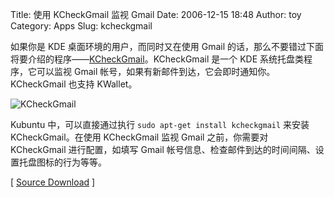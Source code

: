 Title: 使用 KCheckGmail 监视 Gmail
Date: 2006-12-15 18:48
Author: toy
Category: Apps
Slug: kcheckgmail

如果你是 KDE 桌面环境的用户，而同时又在使用 Gmail
的话，那么不要错过下面将要介绍的程序——[KCheckGmail](http://sourceforge.net/projects/kcheckgmail)。KCheckGmail
是一个 KDE 系统托盘类程序，它可以监视 Gmail
帐号，如果有新邮件到达，它会即时通知你。KCheckGmail 也支持 KWallet。

![KCheckGmail](http://i.linuxtoy.org/i/2006/12/kcheckgmail.jpg)

Kubuntu 中，可以直接通过执行 `sudo apt-get install kcheckgmail` 来安装
KCheckGmail。在使用 KCheckGmail 监视 Gmail 之前，你需要对 KCheckGmail
进行配置，如填写 Gmail
帐号信息、检查邮件到达的时间间隔、设置托盘图标的行为等等。

[ [Source
Download](http://sourceforge.net/project/showfiles.php?group_id=116095)
]
